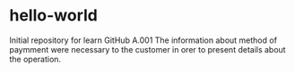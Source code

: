 # hello-world
Initial repository for learn GitHub
A.001
The information about method of paymment were necessary to the customer in orer to present details about the operation.

